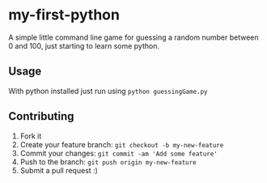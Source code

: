 # my-first-python

A simple little command line game for guessing a random number between 0 and 100, just starting to learn some python.

## Usage

With python installed just run using `python guessingGame.py`

## Contributing

1. Fork it
2. Create your feature branch: `git checkout -b my-new-feature`
3. Commit your changes: `git commit -am 'Add some feature'`
4. Push to the branch: `git push origin my-new-feature`
5. Submit a pull request :)
